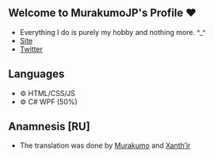 ## Welcome to MurakumoJP's Profile ❤
- Everything I do is purely my hobby and nothing more. ^_^
- [Site](https://murakumo-jp.github.io/)
- [Twitter](https://twitter.com/MurakumoJP)

## Languages

- ⚙ HTML/CSS/JS
- ⚙ C# WPF (50%)

## Anamnesis [RU]

- The translation was done by [Murakumo](https://twitter.com/MurakumoJP) and [Xanth’ir](https://twitter.com/XanthirV)
